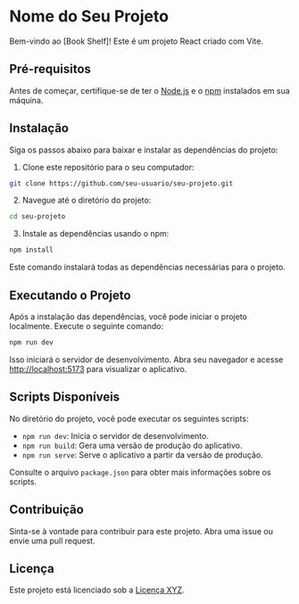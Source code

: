 # Nome do Seu Projeto

Bem-vindo ao [Book Shelf]! Este é um projeto React criado com Vite.

## Pré-requisitos

Antes de começar, certifique-se de ter o [Node.js](https://nodejs.org/) e o [npm](https://www.npmjs.com/) instalados em sua máquina.

## Instalação

Siga os passos abaixo para baixar e instalar as dependências do projeto:

1. Clone este repositório para o seu computador:

```bash
git clone https://github.com/seu-usuario/seu-projeto.git
```

2. Navegue até o diretório do projeto:

```bash
cd seu-projeto
```

3. Instale as dependências usando o npm:

```bash
npm install
```

Este comando instalará todas as dependências necessárias para o projeto.

## Executando o Projeto

Após a instalação das dependências, você pode iniciar o projeto localmente. Execute o seguinte comando:

```bash
npm run dev
```

Isso iniciará o servidor de desenvolvimento. Abra seu navegador e acesse [http://localhost:5173](http://localhost:5173) para visualizar o aplicativo.

## Scripts Disponíveis

No diretório do projeto, você pode executar os seguintes scripts:

- `npm run dev`: Inicia o servidor de desenvolvimento.
- `npm run build`: Gera uma versão de produção do aplicativo.
- `npm run serve`: Serve o aplicativo a partir da versão de produção.

Consulte o arquivo `package.json` para obter mais informações sobre os scripts.

## Contribuição

Sinta-se à vontade para contribuir para este projeto. Abra uma issue ou envie uma pull request.

## Licença

Este projeto está licenciado sob a [Licença XYZ](link-da-licenca).
